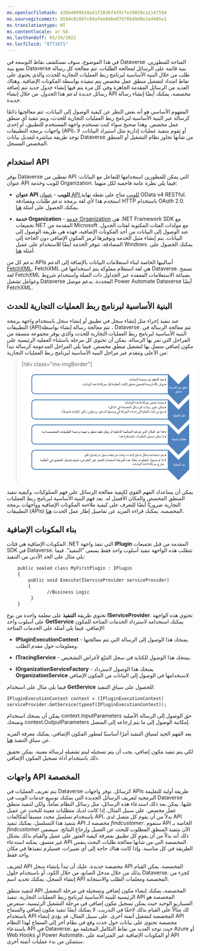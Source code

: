 ```yaml
---
ms.openlocfilehash: 42bb4099818a31f2036f4391fe39039ca1147594
ms.sourcegitcommit: 8594c8c897c84afee64be07d76b49d8e1ed405e1
ms.translationtype: HT
ms.contentlocale: ar-SA
ms.lasthandoff: 05/19/2022
ms.locfileid: "8771671"
---
```

في هذا الموضوع، سوف نستكشف نقاط التوسعة في Dataverse المتاحة للمطورين. تضع بنية Dataverse بنية قائمة على الرسائل لمعالجة الطلبات. تتم معالجة كل رسالة طلب من خلال البنية الأساسية لبرنامج ربط العمليات التجارية للحدث والذي يحتوي على نقاط امتداد لتشغيل منطق عمل مخصص يتم تنفيذه بواسطة المكونات الإضافية. وهناك العديد من الرسائل المقدمة الجاهزة وفي كل مرة يتم فيها إنشاء جدول جديد تتم إضافة رسائل جديدة لدعم هذا الجدول. من خلال إنشاء API مخصصة، يمكنك أيضًا إنشاء رسالة جديدة.

المفهوم الأساسي هو أنه بغض النظر عن كيفية الوصول إلى البيانات، تتم معالجتها دائمًا كرسالة عبر البنية الأساسية لبرنامج ربط العمليات التجارية للحدث، ويتم تنفيذ أي منطق عمل مخصص. وهذا صحيح سواء كنت تستخدم واجهة المستخدم للتطبيق، أو إحدى واجهات برمجة التطبيقات (API)، أو تقوم بتنفيذ عمليات إدارية مثل استيراد البيانات. لا توجد طريقة مباشرة لتعديل بيانات Dataverse من شأنها تجاوز نظام التشغيل أو المنطق المخصص المسجل.

## <a name="using-the-api"></a>استخدام API

يوفر Dataverse نمطين من API التي يمكن للمطورين استخدامها للتفاعل مع البيانات: عنوان API للويب وخدمة Organization. فيما يلي نظرة عامة فاحصة لكل منهما:

-   **عنوان API للويب** - [عنوان API للويب](/power-apps/developer/data-platform/webapi/overview/?azure-portal=true) متاح على نقطة نهاية OData v4 RESTful. استخدم هذا لأي لغة برمجة تدعم طلبات ومصادقة HTTP باستخدام OAuth 2.0. يمكنك الحصول على أمثلة [هنا](https://github.com/microsoft/PowerApps-Samples/tree/master/cds/webapi/C%23/?azure-portal=true).

-   **خدمة Organization** - [خدمة Organization](/power-apps/developer/data-platform/org-service/overview/?azure-portal=true) هي .NET Framework SDK مع تجميعات NET المقدمة من Microsoft مع مولدات الفئات المكتوبة لفئات الجدول. عند الوصول إلى البيانات من أحد المكونات الإضافية، فهذه هي طريقة الوصول إلى البيانات. يتم إنشاء مثيل الخدمة وتوفيرها لرمز المكون الإضافي دون الحاجة إلى المصادقة. تتوفر الخدمة أيضًا للاستخدام على عميل Windows. يمكنك الحصول على أمثلة [هنا](https://github.com/microsoft/PowerApps-Samples/tree/master/cds/orgsvc/C%23/?azure-portal=true).

تدعم كل من APIs أساليبها الخاصة لبناء استعلامات البيانات بالإضافة إلى الدعم [FetchXML](/power-apps/developer/data-platform/use-fetchxml-construct-query/?azure-portal=true). FetchXML هي لغة استعلام مملوكة يتم استخدامها في Dataverse. تسمح لغة FetchXML بصياغة الاستعلامات المعقدة عبر الجداول ذات الصلة واستخدام شروط وعوامل تشغيل Dataverse المحددة. يدعم موصل Power Automate Dataverse أيضًا FetchXML.

## <a name="event-pipeline"></a>البنية الأساسية لبرنامج ربط العمليات التجارية للحدث

عند تنفيذ إجراء مثل إنشاء سجل في تطبيق أو إنشاء سجل باستخدام واجهة برمجة التطبيقات (API)‏، تتم معالجة رسالة إنشاء بواسطة Dataverse. تتم معالجة الرسالة في البنية الأساسية لبرنامج ربط العمليات التجارية للحدث والذي يوفر مجموعة متسقة من المراحل التي تمر بها الرسالة. يمكن أن تحتوي كل مرحلة باستثناء العملية الرئيسية على مكون إضافي متصل بها لتشغيل منطق مخصص. فيما يلي المراحل المدعومة كرسالة تبدأ من الأعلى وتتقدم عبر مراحل البنية الأساسية لبرنامج ربط العمليات التجارية:

> [!div class="mx-imgBorder"]
> [![يتم دعم المراحل كرسالة تبدأ من الأعلى وتتقدم عبر مراحل البنية الأساسية لبرنامج ربط العمليات التجارية.](../media/stages.png)](../media/stages.png#lightbox)

يمكن أن يساعدك الفهم القوي لكيفية معالجة الرسائل على فهم السلوكيات، وكيفية تنفيذ المنطق المخصص والمكان الأفضل له. يعد فهم البنية الأساسية لبرنامج ربط العمليات التجارية ضروريًا أيضًا للتعرف على كيفية ملاءمة المكونات الإضافية وواجهات برمجة التطبيقات (APIs) المخصصة. يمكنك قراءة المزيد عن تفاصيل إطار عمل الحدث [هنا](/power-apps/developer/data-platform/event-framework/?azure-portal=true).

## <a name="building-plug-ins"></a>بناء المكونات الإضافية

المكونات الإضافية هي فئات .NET التي تنفذ واجهة **IPlugin** المقدمة من قبل تجميعات SDK في Dataverse. تتطلب هذه الواجهة تنفيذ أسلوب واحد فقط يسمى "التنفيذ". فيما يلي مثال على الحد الأدنى من التنفيذ:

```
    public sealed class MyFirstPlugin : IPlugin
    {
        public void Execute(IServiceProvider serviceProvider)
        {
               //Business Logic 
         }
    }
```

تحتوي طريقة **التنفيذ** على معلمة واحدة من نوع **IServiceProvider**. تحتوي هذه الواجهة على أسلوب واحد **GetService** يمكنك استخدامه لاسترداد الخدمات المتاحة للمكوِن الإضافي. فيما يلي أمثلة على الخدمات المتاحة:

-   **IPluginExecutionContext** - يمنحك هذا الوصول إلى الرسالة التي تتم معالجتها ومعلومات حول مقدم الطلب.

-   **ITracingService** - يمنحك هذا الوصول للكتابة في سجل التتبّع لأغراض التشخيص.

-   **IOrganizationServiceFactory** - يمنحك هذا الوصول لاسترداد **OrganizationService** لاستخدامها في الوصول إلى البيانات من المكون الإضافي.

فيما يلي مثال على استخدام **GetService** للحصول على سياق التنفيذ:

```
IPluginExecutionContext context = (IPluginExecutionContext)                        serviceProvider.GetService(typeof(IPluginExecutionContext));
```

يمكن أن يمنحك استخدام context.InputParameters حق الوصول إلى الرسالة الأصلية وتمنحك context.OutputParameters إمكانية الوصول إلى ما يتم إرجاعه إلى المتصل.

يعد الفهم الجيد لسياق التنفيذ أمرًا أساسيًا لمطور المكون الإضافي. يمكنك معرفة المزيد عن سياق التنفيذ [هنا](/power-apps/developer/data-platform/understand-the-data-context/?azure-portal=true).

لكي يتم تنفيذ مكون إضافي، يجب أن يتم تسجيله ليتم تشغيله لرسالة معينة. يمكن تحقيق ذلك باستخدام أداة تسجيل المكون الإضافي.

## <a name="custom-apis"></a>واجهات API المخصصة

يتم تعريف العمليات في Dataverse كرسائل. توفر واجهات APIs طريقة أولية للتعليمة البرمجية لتعريف الرسائل الجديدة التي يمكنك توسيع خدمات الويب في Dataverse عليها. يمكن بعد ذلك استدعاء هذه الرسائل، مثل رسائل النظام تماماً، ولكن لتنفيذ منطق عمل مخصص. على سبيل المثال، إذا كانت لديك متطلبات معينة للبحث عن عميل باستخدام تسلسل محدد مسبقاً لمكالمات API، بدلاً من أن يقوم كل متصل لدى API بتنفيذ هذا التسلسل، يمكنك تنفيذ API مخصصة لـ *findcustomer*. ستقوم API الخاصة بـ *findcustomer* الآن بتنفيذ المنطق المطلوب للبحث عن العميل وإرجاع النتائج. سيضمن ذلك أنه بدلاً من أن يقوم كل تطبيق بمعرفة كيفية العثور على عميل والقيام بذلك بشكل غير متسق، يمكنه استدعاء API المخصصة التي من شأنها معالجة طلبات البحث بنفس الطريقة في كل مناسبة. وإذا كانت هناك حاجة إلى أي تغييرات، فسيلزم تنفيذها في مكان واحد فقط.

لتعريف API مخصصة جديدة، عليك أن تبدأ بإنشاء سجل API المخصصة. يمكن القيام بذلك من خلال مدخل الصانع، من خلال الكود، أو باستخدام حلول Dataverse. كجزء من إنشاء السجل، يمكنك تحديد اسم API المخصصة ومعلمات الطلب والاستجابة.

لتنفيذ منطق API المخصصة، يمكنك إنشاء مكون إضافي وتسجيله في مرحلة التشغيل الرئيسية للبنية الأساسية لبرنامج ربط العمليات التجارية. تنفيذ API المخصصة هو السيناريو الوحيد حيث يمكن تسجيل مكون إضافي في مرحلة التشغيل الرئيسية. سنعرض لك مثالاً على القيام بذلك لاحقًا في التدريب. لا يمكنك أيضًا تنفيذ مكون إضافي والسماح باستخدام API المخصصة لتشغيل أتمتة أخرى. على سبيل المثال، قد يؤدي إنشاء API مخصصة تحتوي على بيانات حول حدث وقع في نظام آخر إلى السماح لهذا النظام باستدعاء API في Dataverse، حيث توجد العديد من نقاط التكامل المختلفة مع Azure أو Web Hooks أو Power Automate، أو المكونات الإضافية غير المتزامنة على API ستتمكن من بدء عمليات أتمتة أخرى.
